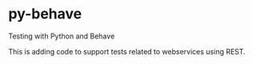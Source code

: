 # py-behave
Testing with Python and Behave

This is adding code to support tests related to webservices using REST.

